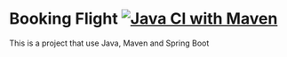 # Booking Flight [![Java CI with Maven](https://github.com/igortakeo/booking-flight/actions/workflows/maven-ci.yml/badge.svg)](https://github.com/igortakeo/booking-flight/actions/workflows/maven-ci.yml)


This is a project that use Java, Maven and Spring Boot
